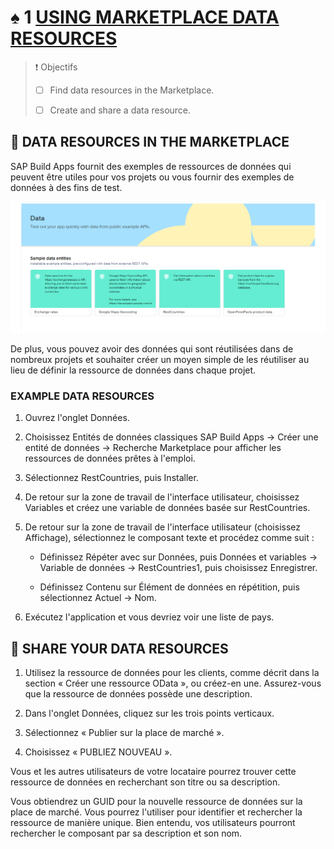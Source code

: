 # ♠ 1 [USING MARKETPLACE DATA RESOURCES](https://learning.sap.com/learning-journeys/develop-apps-with-sap-build-apps-using-drag-and-drop-simplicity/using-marketplace-data-resources_a36ec6c0-2e29-45ee-805f-cafc253c8635)

> :exclamation: Objectifs
>
> - [ ] Find data resources in the Marketplace.
>
> - [ ] Create and share a data resource.

## :closed_book: DATA RESOURCES IN THE MARKETPLACE

SAP Build Apps fournit des exemples de ressources de données qui peuvent être utiles pour vos projets ou vous fournir des exemples de données à des fins de test.

![](./RESSOURCES/Marketplace_data1.png)

De plus, vous pouvez avoir des données qui sont réutilisées dans de nombreux projets et souhaiter créer un moyen simple de les réutiliser au lieu de définir la ressource de données dans chaque projet.

### EXAMPLE DATA RESOURCES

1.  Ouvrez l'onglet Données.

2.  Choisissez Entités de données classiques SAP Build Apps → Créer une entité de données → Recherche Marketplace pour afficher les ressources de données prêtes à l'emploi.

3.  Sélectionnez RestCountries, puis Installer.

4.  De retour sur la zone de travail de l'interface utilisateur, choisissez Variables et créez une variable de données basée sur RestCountries.

5.  De retour sur la zone de travail de l'interface utilisateur (choisissez Affichage), sélectionnez le composant texte et procédez comme suit :

    - Définissez Répéter avec sur Données, puis Données et variables → Variable de données → RestCountries1, puis choisissez Enregistrer.

    - Définissez Contenu sur Élément de données en répétition, puis sélectionnez Actuel → Nom.

6.  Exécutez l'application et vous devriez voir une liste de pays.

## :closed_book: SHARE YOUR DATA RESOURCES

1. Utilisez la ressource de données pour les clients, comme décrit dans la section « Créer une ressource OData », ou créez-en une. Assurez-vous que la ressource de données possède une description.

2. Dans l'onglet Données, cliquez sur les trois points verticaux.

3. Sélectionnez « Publier sur la place de marché ».

4. Choisissez « PUBLIEZ NOUVEAU ».

Vous et les autres utilisateurs de votre locataire pourrez trouver cette ressource de données en recherchant son titre ou sa description.

Vous obtiendrez un GUID pour la nouvelle ressource de données sur la place de marché. Vous pourrez l'utiliser pour identifier et rechercher la ressource de manière unique. Bien entendu, vos utilisateurs pourront rechercher le composant par sa description et son nom.
